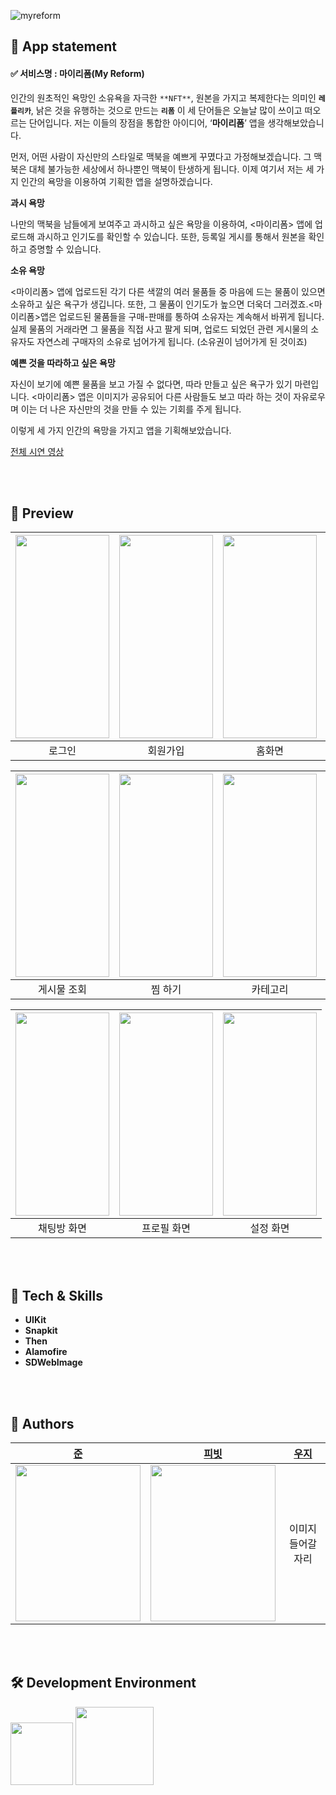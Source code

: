 ![myreform](https://user-images.githubusercontent.com/82807263/219072205-605f6c3f-45d7-4950-aec2-3b1388815412.jpg)



## 📱  App statement

#### ✅ 서비스명 : 마이리폼(My Reform) <br>
인간의 원초적인 욕망인 소유욕을 자극한 `**NFT**`, 원본을 가지고 복제한다는 의미인 **`레플리카`**, 낡은 것을 유행하는 것으로 만드는 **`리폼`** 이 세 단어들은 오늘날 많이 쓰이고 떠오르는 단어입니다. 저는 이들의 장점을 통합한 아이디어, ‘**마이리폼**’ 앱을 생각해보았습니다.
    
먼저, 어떤 사람이 자신만의 스타일로 맥북을 예쁘게 꾸몄다고 가정해보겠습니다. 그 맥북은 대체 불가능한 세상에서 하나뿐인 맥북이 탄생하게 됩니다. 이제 여기서 저는 세 가지 인간의 욕망을 이용하여 기획한 앱을 설명하겠습니다.

 **과시 욕망**

나만의 맥북을 남들에게 보여주고 과시하고 싶은 욕망을 이용하여, <마이리폼> 앱에 업로드해 과시하고 인기도를 확인할 수 있습니다. 또한, 등록일 게시를 통해서 원본을 확인하고 증명할 수 있습니다.

 **소유 욕망**

<마이리폼> 앱에 업로드된 각기 다른 색깔의 여러 물품들 중 마음에 드는 물품이 있으면 소유하고 싶은 욕구가 생깁니다. 또한, 그 물품이 인기도가 높으면 더욱더 그러겠죠.<마이리폼>앱은 업로드된 물품들을 구매-판매를 통하여 소유자는 계속해서 바뀌게 됩니다. 실제 물품의 거래라면 그 물품을 직접 사고 팔게 되며, 업로드 되었던 관련 게시물의 소유자도 자연스레 구매자의 소유로 넘어가게 됩니다. (소유권이 넘어가게 된 것이죠)

 **예쁜 것을 따라하고 싶은 욕망**

자신이 보기에 예쁜 물품을 보고 가질 수 없다면, 따라 만들고 싶은 욕구가 있기 마련입니다. <마이리폼> 앱은 이미지가 공유되어 다른 사람들도 보고 따라 하는 것이 자유로우며 이는 더 나은 자신만의 것을 만들 수 있는 기회를 주게 됩니다.

이렇게 세 가지 인간의 욕망을 가지고 앱을 기획해보았습니다.

[전체 시연 영상](https://www.youtube.com/watch?v=bIz7mGePBa4)


<br><br>

## 👀  Preview
|<img src="https://user-images.githubusercontent.com/82807263/219094736-aa642245-98b5-4816-a266-9d7d3dd13788.png"  width="150" height="325">|<img src="https://user-images.githubusercontent.com/82807263/219094915-941bd045-a67f-49cb-9e36-fedb547bb1fe.png"  width="150" height="325">|<img src="https://user-images.githubusercontent.com/82807263/219095241-4511268c-d083-4666-9bcf-8bb4020c559a.png"  width="150" height="325">|<img src="https://user-images.githubusercontent.com/82807263/219095495-2bb81887-e38f-42e2-91e6-66d6666335e6.png"  width="150" height="325">|
|:---:|:---:|:---:|:---:|
|<center>로그인</center>|<center>회원가입</center>|<center>홈화면</center>|<center>검색화면</center>|

|<img src="https://user-images.githubusercontent.com/82807263/219099112-bf39a2e7-7d41-44d0-ad26-17d23e259476.gif"  width="150" height="325">|<img src="https://user-images.githubusercontent.com/82807263/219099323-3301328c-06ec-4f62-bd11-05d3c4240ef4.gif"  width="150" height="325">|<img src="https://user-images.githubusercontent.com/82807263/219098607-312bd0a9-dc97-4b40-bbe6-df2e89c357cb.png"  width="150" height="325">|<img src="https://user-images.githubusercontent.com/82807263/219098796-fb1081f2-61be-44e7-8091-c6da108c3fbc.png"  width="150" height="325">|
|:---:|:---:|:---:|:---:|
|<center>게시물 조회</center>|<center>찜 하기</center>|<center>카테고리</center>|<center>업로드화면</center>|

|<img src="https://user-images.githubusercontent.com/82807263/219105873-1b636573-e257-47ae-a22c-ee76d14e7577.gif"  width="150" height="325">|<img src="https://user-images.githubusercontent.com/82807263/219099789-f05f84ee-d0e0-4827-863d-fb52376a5b7c.png"  width="150" height="325">|<img src="https://user-images.githubusercontent.com/82807263/219100027-ca7f722e-9b90-4e1a-83e7-b416cc9c99f2.png"  width="150" height="325">|
|:---:|:---:|:---:|
|<center>채팅방 화면</center>|<center>프로필 화면</center>|<center>설정 화면</center>|


<br><br>

## 🔩  Tech & Skills
* **UIKit**
* **Snapkit**
* **Then**
* **Alamofire**
* **SDWebImage**


<br><br> 

## 👥  Authors
|[준](https://github.com/devjoonn)|[피빗](https://github.com/seopmin)|[우지](https://github.com/choisw16)|
|:---:|:---:|:---:|
|<img src="https://user-images.githubusercontent.com/82807263/219082532-a6a9be8c-f275-4820-a5b8-48656fad6651.png"  width="200" height="250">|<img src="https://user-images.githubusercontent.com/82807263/219092229-d2a84276-94ec-426b-997a-079c6e4943db.png"  width="200" height="250">|이미지 들어갈 자리|


<br><br>

## 🛠  Development Environment
<img width="100" src="https://img.shields.io/badge/iOS-16.2-silver"> <img width="125" src="https://img.shields.io/badge/Xcode-14.2-blue">
